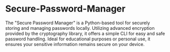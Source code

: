 # Secure-Password-Manager
The "Secure Password Manager" is a Python-based tool for securely storing and managing passwords locally. Utilizing advanced encryption provided by the cryptography library, it offers a simple CLI for easy and safe password handling. Ideal for educational purposes or personal use, it ensures your sensitive information remains secure on your device.

